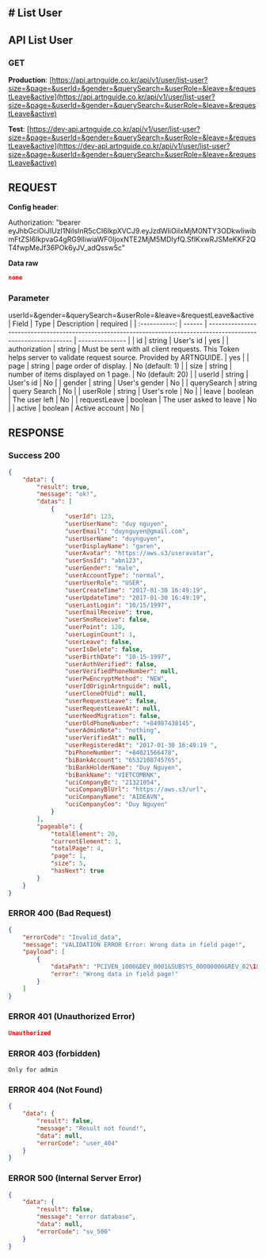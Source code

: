 ## # **List User**

## **API List User**

### **GET**

**Production**: [https://api.artnguide.co.kr/api/v1/user/list-user?size=&page=&userId=&gender=&querySearch=&userRole=&leave=&requestLeave&active](https://api.artnguide.co.kr/api/v1/user/list-user?size=&page=&userId=&gender=&querySearch=&userRole=&leave=&requestLeave&active)

**Test**: [https://dev-api.artnguide.co.kr/api/v1/user/list-user?size=&page=&userId=&gender=&querySearch=&userRole=&leave=&requestLeave&active](https://dev-api.artnguide.co.kr/api/v1/user/list-user?size=&page=&userId=&gender=&querySearch=&userRole=&leave=&requestLeave&active)

## **REQUEST**

**Config header**:

Authorization: "bearer eyJhbGciOiJIUzI1NiIsInR5cCI6IkpXVCJ9.eyJzdWIiOiIxMjM0NTY3ODkwIiwibmFtZSI6IkpvaG4gRG9lIiwiaWF0IjoxNTE2MjM5MDIyfQ.SflKxwRJSMeKKF2QT4fwpMeJf36POk6yJV_adQssw5c"

**Data raw**

```json
none
```

### **Parameter**

userId=&gender=&querySearch=&userRole=&leave=&requestLeave&active
| Field | Type | Description | required |
| :-----------: | ------ | ----------------------------------------------------------------------------------------------------------------- | --------------- |
| id | string | User's id | yes |
| authorization | string | Must be sent with all client requests. This Token helps server to validate request source. Provided by ARTNGUIDE. | yes |
| page | string | page order of display. | No (default: 1) |
| size | string | number of items displayed on 1 page. | No (default: 20) |
| userId | string | User's id | No |
| gender | string | User's gender | No |
| querySearch | string | query Search | No |
| userRole | string | User's role | No |
| leave | boolean | The user left | No |
| requestLeave | boolean | The user asked to leave | No |
| active | boolean | Active account | No |

## **RESPONSE**

### **Success 200**

```json
{
    "data": {
        "result": true,
        "message": "ok!",
        "datas": [
            {
                "userId": 123,
                "userUserName": "duy nguyen",
                "userEmail": "duynguyen@gmail.com",
                "userUserName": "duynguyen",
                "userDisplayName": "garen",
                "userAvatar": "https://aws.s3/useravatar",
                "userSnsId": "abn123",
                "userGender": "male",
                "userAccountType": "normal",
                "userUserRole": "USER",
                "userCreateTime": "2017-01-30 16:49:19",
                "userUpdateTime": "2017-01-30 16:49:19",
                "userLastLogin": "10/15/1997",
                "userEmailReceive": true,
                "userSmsReceive": false,
                "userPoint": 120,
                "userLoginCount": 1,
                "userLeave": false,
                "userIsDelete": false,
                "userBirthDate": "10-15-1997",
                "userAuthVerified": false,
                "userVerifiedPhoneNumber": null,
                "userPwEncryptMethod": "NEW",
                "userIdOriginArtnguide": null,
                "userCloneOfUid": null,
                "userRequestLeave": false,
                "userRequestLeaveAt": null,
                "userNeedMigration": false,
                "userOldPhoneNumber": "+84987438145",
                "userAdminNote": "nothing",
                "userVerifiedAt": null,
                "userRegisteredAt": "2017-01-30 16:49:19 ",
                "biPhoneNumber": "+84021566478",
                "biBankAccount": "6532108745765",
                "biBankHolderName": "Duy Nguyen",
                "biBankName": "VIETCOMBNK",
                "uciCompanyBc": "21321054",
                "uciCompanyBlUrl": "https://aws.s3/url",
                "uciCompanyName": "AIDEAVN",
                "uciCompanyCeo": "Duy Nguyen"
            }
        ],
        "pageable": {
            "totalElement": 20,
            "currentElement": 1,
            "totalPage": 4,
            "page": 1,
            "size": 5,
            "hasNext": true
        }
    }
}
```

### **ERROR 400 (Bad Request)**

```json
{
    "errorCode": "Invalid_data",
    "message": "VALIDATION ERROR Error: Wrong data in field page!",
    "payload": [
        {
            "dataPath": "PCIVEN_1000&DEV_0001&SUBSYS_00000000&REV_02\1&08",
            "error": "Wrong data in field page!"
        }
    ]
}
```

### **ERROR 401 (Unauthorized Error)**

```json
Unauthorized
```

### **ERROR 403 (forbidden)**

```text
Only for admin
```

### **ERROR 404 (Not Found)**

```json
{
    "data": {
        "result": false,
        "message": "Result not found!",
        "data": null,
        "errorCode": "user_404"
    }
}
```

### **ERROR 500 (Internal Server Error)**

```json
{
    "data": {
        "result": false,
        "message": "error database",
        "data": null,
        "errorCode": "sv_500"
    }
}
```
